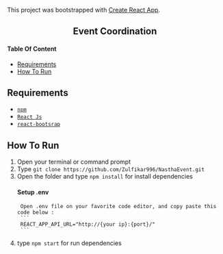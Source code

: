 This project was bootstrapped with [Create React App](https://github.com/facebook/create-react-app).
<section id="home">
	
<h1 align="center">Event Coordination</h1>
</section>

#### Table Of Content
<div class="header">
	<ul>
		<li><a href="#requirements">Requirements</a></li>
		<li><a href="#how-to-run">How To Run</a></li>
	</ul>
</div>

<section id="requirements">
	
## Requirements
* [`npm`](https://www.npmjs.com/get-npm)
* [`React Js`](https://reactjs.org/docs/getting-started.html)
* [`react-bootsrap`](https://react-bootstrap.github.io)
</section>

<section id="how-to-run">
	
## How To Run
1. Open your terminal or command prompt
2. Type `git clone https://github.com/Zulfikar996/NasthaEvent.git`
3. Open the folder and type `npm install` for install dependencies
	#### Setup .env
		Open .env file on your favorite code editor, and copy paste this code below :
		```
		REACT_APP_API_URL="http://{your ip}:{port}/"
		```
4. type `npm start` for run dependencies
